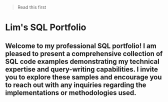 > Read this first


# Lim's SQL Portfolio 

## Welcome to my professional SQL portfolio! I am pleased to present a comprehensive collection of SQL code examples demonstrating my technical expertise and query-writing capabilities. I invite you to explore these samples and encourage you to reach out with any inquiries regarding the implementations or methodologies used.
